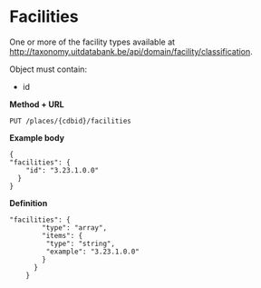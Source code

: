 ---
---

# Facilities

One or more of the facility types available at http://taxonomy.uitdatabank.be/api/domain/facility/classification.

Object must contain:
- id


**Method + URL**

```
PUT /places/{cdbid}/facilities
```

**Example body**

```
{
"facilities": {
    "id": "3.23.1.0.0"
  }
}
```

**Definition**

```
"facilities": {
        "type": "array",
        "items": {
         "type": "string",
         "example": "3.23.1.0.0"
        }
      }
    }
```

